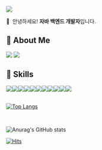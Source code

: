 
<img src="https://capsule-render.vercel.app/api?type=Cylinder&color=auto&height=100&section=header&text=Jenny's%20GitHub&fontSize=40"/>

👋  안녕하세요! **자바 백엔드 개발자**입니다.  


## **👩 About Me**  
   <a href="https://yeees.tistory.com/" target="_blank"><img src="https://img.shields.io/badge/Blog-000000?style=flat&logo=Tistory&logoColor=white"/></a>
   <a href="yocu1784@gmail.com" target="_blank"><img src="https://img.shields.io/badge/yocu1784@gmail.com-EA4335?style=flat&logo=Gmail&logoColor=white"/></a>

## **💪 Skills**
<div style="display: flex; flex-direction: row;">
    <img src="https://img.shields.io/badge/Java-007396?style=flat&logo=Java&logoColor=white" />
    <img src="https://img.shields.io/badge/Springboot-6DB33F?style=flat&logo=springboot&logoColor=white" />
    <img src="https://img.shields.io/badge/spring Security-6DB33F?style=flat&logo=springsecurity&logoColor=white" />
    <img src="https://img.shields.io/badge/amazon AWS-232F3E?style=flat&logo=amazonaws&logoColor=white" />
    <img src="https://img.shields.io/badge/amazon AWS-232F3E?style=flat&logo=amazonaws&logoColor=white" />
    <img src="https://img.shields.io/badge/intelliJ IDEA-000000?style=flat&logo=intellijidea&logoColor=white" />
    <img src="https://img.shields.io/badge/JPA-000000?style=flat&logo=jpa&logoColor=white" />
    <img src="https://img.shields.io/badge/Thymeleaf-005F0F?style=flat&logo=thymeleaf&logoColor=white" />
    <img src="https://img.shields.io/badge/linux-FCC624?style=flat&logo=linux&logoColor=white" />
    <img src="https://img.shields.io/badge/Travis CI-3EAAAF?style=flat&logo=travisci&logoColor=white" />
        <img src="https://img.shields.io/badge/swagger-85EA2D?style=flat&logo=swagger&logoColor=white" />
	
</div>
</br>

﻿[![Top Langs](https://github-readme-stats.vercel.app/api/top-langs/?username=hyeonju-kim&langs_count=10&layout=compact&theme=light)](https://github.com/hyeonju-kim)

 </br>

![Anurag's GitHub stats](https://github-readme-stats.vercel.app/api?username=hyeonju-kim&show_icons=true&theme=buefy)

[![Hits](https://hits.seeyoufarm.com/api/count/incr/badge.svg?url=https%3A%2F%2Fgithub.com%2Fhyeonju-kim%2Fhit-counter&count_bg=%2379C83D&title_bg=%23555555&icon=&icon_color=%23E7E7E7&title=hits&edge_flat=false)](https://hits.seeyoufarm.com)

<!--
[![Solved.ac Profile](http://mazassumnida.wtf/api/v2/generate_badge?boj=yocu1784)](https://solved.ac/yocu1784/)
-->


 
